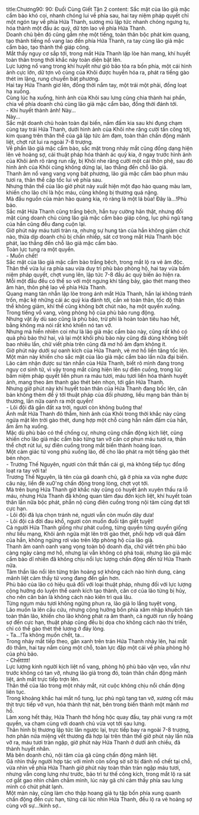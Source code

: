 title:Chương90: 90: Đuổi Cùng Giết Tận 2
content:
Sắc mặt của lão giả mặc cẩm bào khó coi, nhanh chóng lui về phía sau, hai tay niệm pháp quyết chỉ một ngón tay về phía Hứa Thanh, sương mù lập tức nhanh chóng ngưng tụ, hóa thành một đầu ác quỷ, dữ tợn lao về phía Hứa Thanh.<br>Doanh chủ bên đó cũng gầm nhẹ một tiếng, toàn thân bộc phát kim quang, tạo thành tiếng nổ vang lao đến phía Hứa Thanh, ra tay cùng lão giả mặc cẩm bào, tạo thành thế giáp công.<br>Mắt thấy nguy cơ sắp tới, trong mắt Hứa Thanh lập lòe hàn mang, khí huyết toàn thân trong thời khắc này toàn diện bật lên.<br>Lực lượng nổ vang trong khí huyết như gió bão tỏa ra bốn phía, một cái hình ảnh cực lớn, dữ tợn vô cùng của Khôi được huyễn hóa ra, phát ra tiếng gào thét im lặng, rung chuyển bát phương.<br>Hai tay Hứa Thanh giơ lên, đồng thời nắm tay, một trái một phải, đồng loạt hạ xuống.<br>Cùng lúc hạ xuống, hình ảnh của Khôi sau lưng cũng chia thành hai phần, chia về phía doanh chủ cùng lão giả mặc cẩm bào, đồng thời đánh tới.<br>- Khí huyết thành ảnh! Này...<br>Này...<br>Sắc mặt doanh chủ hoàn toàn đại biến, nắm đấm kia sau khi đụng chạm cùng tay trái Hứa Thanh, dưới hình ảnh của Khôi nhe răng cười tấn công tới, kim quang trên thân thể của gã lập tức ảm đạm, toàn thân chấn động mãnh liệt, chợt rút lui ra ngoài 7-8 trượng.<br>Về phần lão giả mặc cẩm bào, sắc mặt trong nháy mắt cũng đồng dạng hiện lên vẻ hoảng sợ, cái thuật pháp hóa thành ác quỷ kia, ở ngay trước hình ảnh của Khôi ảnh rõ ràng run rẩy, bị Khôi nhe răng cười một cái thôn phệ, sau đó hình ảnh của Khôi cũng không dừng lại, lao thẳng đến chỗ lão giả.<br>Thanh âm nổ vang vang vọng bát phương, lão giả mặc cẩm bào phun máu tươi ra, thân thể cấp tốc lui về phía sau.<br>Nhưng thân thể của lão giờ phút này xuất hiện một đạo hào quang màu lam, khiến cho lão chỉ là hộc máu, cũng không bị thương quá nặng.<br>Mà đầu nguồn của màn hào quang kia, rõ ràng là một lá bùa! Đây là...!Phù bảo.<br>Sắc mặt Hứa Thanh cũng trắng bệch, hắn tuy cường hãn thật, nhưng đối mặt cùng doanh chủ cùng lão giả mặc cẩm bào giáp công, lục phủ ngũ tạng của hắn cũng đều đang cuộn lại.<br>Giờ phút này máu tươi tràn ra, nhưng sự hung tàn của hắn không giảm chút nào, thừa dịp doanh chủ bị chấn nhiếp, sát cơ trong mắt Hứa Thanh bộc phát, lao thẳng đến chỗ lão giả mặc cẩm bào.<br>Toàn lực tung ra một quyền.<br>- Muốn chết!<br>Sắc mặt của lão giả mặc cẩm bào trắng bệch, trong mắt lộ ra vẻ âm độc.<br>Thân thể vừa lui ra phía sau vừa duy trì phù bảo phòng hộ, hai tay vừa bấm niệm pháp quyết, chợt vung lên, lập tức 7-8 đầu ác quỷ biến ảo hiện ra.<br>Mỗi một đầu đều có thể so với một ngưng khí tầng bảy, gào thét mang theo âm hàn, thôn phệ lao về phía Hứa Thanh.<br>Quang mang tàn nhẫn lập lòe trong ánh mắt Hứa Thanh, hắn lại không tránh trốn, mặc kệ những cái ác quỷ kia đánh tới, cắn xé toàn thân, tốc độ thân thể không giảm, khí thế cũng không bớt chút nào, hạ một quyền xuống.<br>Trong tiếng vổ vang, vòng phòng hộ của phù bảo rung động.<br>Nhưng vật ấy dù sao cũng là phù bảo, trừ phi là hoàn toàn tiêu hao hết, bằng không mà nói rất khó khiến nó tan vỡ.<br>Nhưng mà hiển nhiên coi như là lão giả mặc cẩm bào này, cũng rất khó có quả phù bảo thứ hai, vả lại một khối phù bảo này cũng đã dùng không biết bao nhiêu lần, chữ viết phía trên cũng đã mơ hồ ảm đạm không ít.<br>Giờ phút này dưới sự oanh kích của Hứa Thanh, vẻ mơ hồ liền tăng tốc lên.<br>Một màn này khiến cho sắc mặt của lão giả mặc cẩm bào lần nữa đại biến.<br>Lão cảm nhận được sư tàn nhẫn của Hứa Thanh, biết rõ mình đang trong nguy cơ sinh tử, vì vậy trong mắt cũng hiện lên sự điên cuồng, trong lúc bấm niệm pháp quyết liền phun ra máu tươi, máu tươi liền hóa thành huyết ảnh, mang theo âm thanh gào thét bén nhọn, tới gần Hứa Thanh.<br>Nhưng giờ phút này khí huyết toàn thân của Hứa Thanh đang bốc lên, căn bản không thèm để ý tới thuật pháp của đối phương, liều mạng bản thân bị thương, lần nữa oanh ra một quyền!<br>- Lôi đội đã gần đất xa trời, ngươi còn không buông tha!<br>Ánh mắt Hứa Thanh đỏ thẫm, hình ảnh của Khôi trong thời khắc này cũng ngửa mặt lên trời gào thét, dung hợp một chỗ cùng hắn nắm đấm của hắn, ầm ầm hạ xuống.<br>Mặc dù phù bảo có thể chống cự, nhưng cũng chấn động kịch liệt, cũng khiến cho lão giả mặc cẩm bào từng tan vỡ căn cơ phun máu tươi ra, thân thể chợt rút lui, sự điên cuồng trong mắt biến thành hoảng loạn.<br>Một cảm giác tử vong phủ xuống lão, để cho lão phát ra một tiếng gào thét bén nhọn.<br>- Trương Thế Nguyên, ngươi còn thất thần cái gì, mà không tiếp tục đồng loạt ra tay với ta!<br>Trương Thế Nguyên, là tên của gã doanh chủ, gã ở phía xa vừa nghe được câu này, liền đè xu0'ng chấn động trong lòng, chợt vọt tới.<br>Mà trên bụng Hứa Thanh giờ khắc này cũng có huyết ảnh xuyên thấu ra lỗ máu, nhưng Hứa Thanh đã không quan tâm đau đớn kịch liệt, khí huyết toàn thân lần nữa bộc phát, phẫn nộ cùng điên cuồng trong nội tâm cũng đạt tới cực hạn.<br>- Lôi đội đã lựa chọn tránh né, ngươi vẫn còn muốn dây dưa!<br>- Lôi đội cả đời đau khổ, ngươi còn muốn đuổi tận giết tuyệt!<br>Cả người Hứa Thanh giống như phát cuồng, từng quyền từng quyền giống như liều mạng, Khôi ảnh ngửa mặt lên trời gào thét, phối hợp với quả đấm của hắn, không ngừng rơi vào trên lớp phòng hộ của lão giả.<br>Thanh âm oanh oanh vang vọng toàn bộ doanh địa, chữ viết trên phù bảo càng ngày càng mơ hồ, nhưng lại vẫn không có phá toái, nhưng lão giả mặc cẩm bào dĩ nhiên đã không chịu nổi lực lượng chấn động đến từ Hứa Thanh nữa.<br>Tâm thần lão nổi lên từng trận hoảng sợ không cách nào hình dung, càng mãnh liệt cảm thấy tử vong đang đến gần hơn.<br>Phù bảo của lão có hiệu quả đối với loại thuật pháp, nhưng đối với lực lượng cộng hưởng do luyện thể oanh kích tạo thành, căn cơ của lão từng bị hủy, cho nên căn bản là không cách nào kiên trì quá lâu.<br>Từng ngụm máu tươi không ngừng phun ra, lão giả lo lắng tuyệt vọng.<br>Lão muốn la lên cầu cứu, nhưng cộng hưởng bốn phía xâm nhập khuếch tán toàn thân lão, khiến cho lão không phát ra âm thanh, cả người run rẩy hoảng sợ đến cực hạn, thuật pháp cũng đều bị dọa cho không cách nào thi triển, chỉ có thể gào thét thê lương ở đáy lòng.<br>- Ta...!Ta không muốn chết, ta...<br>Trong nháy mắt tiếp theo, gân xanh trên trán Hứa Thanh nhảy lên, hai mắt đỏ thẫm, hai tay nắm cùng một chỗ, toàn lực đập một cái về phía phòng hộ của phù bảo.<br>- Chếttttt!<br>Lực lượng kinh người kịch liệt nổ vang, phòng hộ phù bảo vặn vẹo, vẫn như trước không có tan vỡ, nhưng lão giả trong đó, toàn thân chấn động mãnh liệt, ánh mắt trực tiếp trợn lên.<br>Thân thể của lão trong một nháy mắt, rút cuộc không chịu nổi chấn động liên tục.<br>Trong khoảng khắc hai mắt nổ tung, lục phủ ngũ tạng tan vỡ, xương cốt máu thịt trực tiếp vỡ vụn, hóa thành thịt nát, bên trong biến thành một mảnh mơ hồ.<br>Làm xong hết thảy, Hứa Thanh thở hồng hộc quay đầu, tay phải vung ra một quyền, va chạm cùng với doanh chủ vừa vọt tới sau lưng.<br>Thân hình bị thương lập tức lăn ngược lại, trực tiếp bay ra ngoài 7-8 trượng, hơn phân nửa miệng vết thương đã hợp lại trên thân thể giờ phút này lần nữa vỡ ra, máu tươi tràn ngập, giờ phút này Hứa Thanh ở dưới ánh chiều, đã thành huyết nhân.<br>Mà bên doanh chủ, nội tâm của gã cũng chấn động mãnh liệt.<br>Gã nhìn thấy người hợp tác với mình còn sống sờ sờ bị đánh nổ chết tại chỗ, vừa nhìn về phía Hứa Thanh giờ phút này toàn thân tràn ngập máu tươi, nhưng vẫn cong lưng như trước, bảo trì tư thế công kích, trong mắt lộ ra sát cơ gắt gao nhìn chằm chằm mình, lúc này gã chỉ cảm thấy phía sau lưng mình có chút phát lạnh.<br>Một màn này, cũng làm cho thập hoang giả tụ tập bốn phía xung quanh chấn động đến cực hạn, từng cái lúc nhìn Hứa Thanh, đều lộ ra vẻ hoảng sợ cùng với sự...!kính sợ..<br>